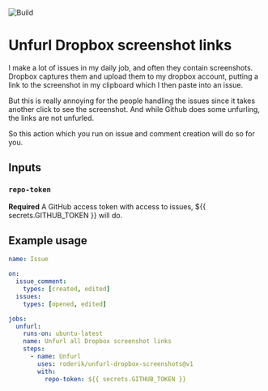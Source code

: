 ![Build](https://github.com/roderik/unfurl-dropbox-screenshots/workflows/Build/badge.svg)

# Unfurl Dropbox screenshot links

I make a lot of issues in my daily job, and often they contain screenshots. 
Dropbox captures them and upload them to my dropbox account, putting a link to the
screenshot in my clipboard which I then paste into an issue.

But this is really annoying for the people handling the issues since it takes another
click to see the screenshot. And while Github does some unfurling, the links are not unfurled.

So this action which you run on issue and comment creation will do so for you.

## Inputs

### `repo-token`

**Required** A GitHub access token with access to issues, ${{ secrets.GITHUB_TOKEN }} will do.

## Example usage

```yaml
name: Issue

on:
  issue_comment:
    types: [created, edited]
  issues:
    types: [opened, edited]

jobs:
  unfurl:
    runs-on: ubuntu-latest
    name: Unfurl all Dropbox screenshot links
    steps:
      - name: Unfurl
        uses: roderik/unfurl-dropbox-screenshots@v1
        with:
          repo-token: ${{ secrets.GITHUB_TOKEN }}
